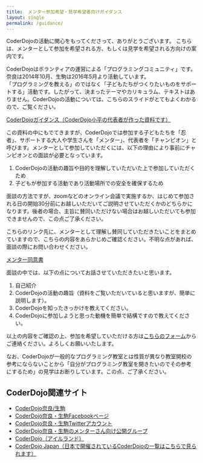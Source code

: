 ```yaml
---
title:  メンター参加希望・見学希望者向けガイダンス
layout: single
permalink: /guidance/
---
```

CoderDojoの活動に関心をもってくださって、ありがとうございます。
こちらは、メンターとして参加を希望される方、もしくは見学を希望される方向けの案内です。

CoderDojoはボランティアの運営による「プログラミングコミュニティ」です。奈良は2014年10月、生駒は2016年5月より活動しています。  
「プログラミングを教える」のではなく「子どもたちがつくりたいものをサポートする」活動です。したがって、決まったテーマやカリキュラム、テキストはありません。CoderDojoの活動については、こちらのスライドがとてもよくわかるので、ご覧ください。

[CoderDojoガイダンス（CoderDojo小平の代表者が作った資料です）](http://www.slideshare.net/togazo/coderdojo-introduction-jp)

この資料の中にもでてきますが、CoderDojoでは参加する子どもたちを「忍者」、サポートする大人や学生さんを「メンター」、代表者を「チャンピオン」と呼びます。メンターとして参加していただくには、以下の理由により事前にチャンピオンとの面談が必要となっています。

1. CoderDojoの活動の趣旨や目的を理解していただいた上で参加していただくため
2. 子どもが参加する活動であり活動場所での安全を確保するため

面談の方法ですが、zoomなどのオンライン会議で実施するか、はじめて参加される日の開始30分前にお越しいただいてご説明させていただくかのどちらかになります。後者の場合、主旨に賛同いただけない場合はお越しいただいても参加できませんので、この点ご了承ください。

こちらのリンク先に、メンターとして理解し賛同していただきたいことをまとめていますので、こちらの内容をあらかじめご確認ください。不明な点があれば、面談の際にお問い合わせください。

[メンター同意書](https://github.com/coderdojo-nara-ikoma/document/blob/master/MentorAgreement.md)

面談の中では、以下の点についてお話させていただきたいと思います。

1. 自己紹介
1. CoderDojoの活動の趣旨（資料をご覧いただいていると思いますが、簡単に説明します）。
1. CoderDojoを知ったきっかけを教えてください。
1. CoderDojoに参加しようと思った動機を簡単で結構ですので教えてください。

以上の内容をご確認の上、参加を希望していただける方は[こちらのフォーム](https://docs.google.com/forms/d/e/1FAIpQLSe-jYF2vMdsfK-8EU_VHB3WiHUjU5Edytf90g8h8avQFuuTsg/viewform)からご連絡ください。よろしくお願いいたします。

なお、CoderDojoが一般的なプログラミング教室とは性質が異なり教室開校の参考にならないことから「自分がプログラミング教室を開きたいのでその参考にするため」の見学はお断りしています。この点、ご了承ください。

## CoderDojo関連サイト

- [CoderDojo奈良/生駒](https://coderdojo-nara-ikoma.connpass.com/)
- [CoderDojo奈良・生駒Facebookページ](https://www.facebook.com/CoderDojoNara/)
- [CoderDojo奈良・生駒Twitterアカウント](https://twitter.com/CoderDojonara)
- [CoderDojo奈良・生駒のメンターさん向け公開グループ](https://www.facebook.com/groups/CoderDojoNara/)
- [CoderDojo（アイルランド）](http://www.coderdojo.com/)
- [CoderDojo Japan（日本で開催されているCoderDojoの一覧はこちらで見られます）](http://www.coderdojo.jp/)
